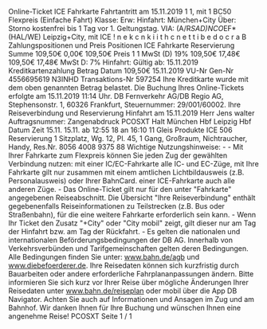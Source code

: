 Online-Ticket ICE Fahrkarte Fahrtantritt am 15.11.2019 1 1, mit 1 BC50 Flexpreis (Einfache Fahrt) Klasse: Erw: Hinfahrt: München+City Über: Storno kostenfrei bis 1 Tag vor 1. Geltungstag. VIA: (A/R*SAD)*N*CO*EF*(HAL/WE) Leipzig+City, mit ICE ! n e k c n k i i t h c n e t t i b e d o c r a B Zahlungspositionen und Preis Positionen ICE Fahrkarte Reservierung Summe 109,50€ 0,00€ 109,50€ Preis 1 1 MwSt (D) 19% 109,50€ 17,48€ 109,50€ 17,48€ MwSt D: 7% Hinfahrt: Gültig ab: 15.11.2019 Kreditkartenzahlung Betrag Datum 109,50€ 15.11.2019 VU-Nr Gen-Nr 4556695619 N3INHD Transaktions-Nr 597254 Ihre Kreditkarte wurde mit dem oben genannten Betrag belastet. Die Buchung Ihres Online-Tickets erfolgte am 15.11.2019 11:14 Uhr. DB Fernverkehr AG/DB Regio AG, Stephensonstr. 1, 60326 Frankfurt, Steuernummer: 29/001/60002. Ihre Reiseverbindung und Reservierung Hinfahrt am 15.11.2019 Herr Jens walter Auftragsnummer: Zangenabdruck PCOSXT Halt München Hbf Leipzig Hbf Datum Zeit 15.11. 15.11. ab 12:55 18 an 16:10 11 Gleis Produkte ICE 506 Reservierung 1 Sitzplatz, Wg. 12, Pl. 45, 1 Gang, Großraum, Nichtraucher, Handy, Res.Nr. 8056 4008 9375 88 Wichtige Nutzungshinweise: - - Mit Ihrer Fahrkarte zum Flexpreis können Sie jeden Zug der gewählten Verbindung nutzen: mit einer IC/EC-Fahrkarte alle IC- und EC-Züge, mit Ihre Fahrkarte gilt nur zusammen mit einem amtlichen Lichtbildausweis (z.B. Personalausweis) oder Ihrer BahnCard. einer ICE-Fahrkarte auch alle anderen Züge. - Das Online-Ticket gilt nur für den unter "Fahrkarte" angegebenen Reiseabschnitt. Die Übersicht "Ihre Reiseverbindung" enthält gegebenenfalls Reiseinformationen zu Teilstrecken (z.B. Bus oder Straßenbahn), für die eine weitere Fahrkarte erforderlich sein kann. - Wenn Ihr Ticket den Zusatz "+City" oder "City mobil" zeigt, gilt dieser nur am Tag der Hinfahrt bzw. am Tag der Rückfahrt. - Es gelten die nationalen und internationalen Beförderungsbedingungen der DB AG. Innerhalb von Verkehrsverbünden und Tarifgemeinschaften gelten deren Bedingungen. Alle Bedingungen finden Sie unter: www.bahn.de/agb und www.diebefoerderer.de. Ihre Reisedaten können sich kurzfristig durch Bauarbeiten oder andere erforderliche Fahrplananpassungen ändern. Bitte informieren Sie sich kurz vor Ihrer Reise über mögliche Änderungen Ihrer Reisedaten unter www.bahn.de/reiseplan oder mobil über die App DB Navigator. Achten Sie auch auf Informationen und Ansagen im Zug und am Bahnhof. Wir danken Ihnen für Ihre Buchung und wünschen Ihnen eine angenehme Reise! PCOSXT Seite 1 / 1